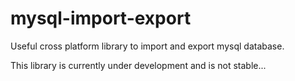 mysql-import-export
===================
Useful cross platform library to import and export mysql database.

This library is currently under development and is not stable...
